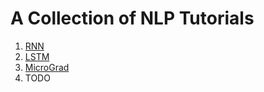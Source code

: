 # A Collection of NLP Tutorials 

1. [RNN](/RNN/rnn_tutorial.md)
2. [LSTM](/LSTM/lstm_tutorial.md)
3. [MicroGrad](/MicroGrad/micrograd.ipynb)
4. TODO